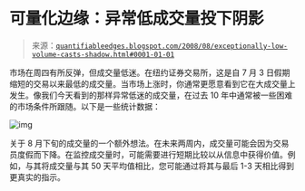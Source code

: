 <!--yml

分类：未分类

date: 2024-05-18 13:41:19

-->

# 可量化边缘：异常低成交量投下阴影

> 来源：[`quantifiableedges.blogspot.com/2008/08/exceptionally-low-volume-casts-shadow.html#0001-01-01`](http://quantifiableedges.blogspot.com/2008/08/exceptionally-low-volume-casts-shadow.html#0001-01-01)

市场在周四有所反弹，但成交量低迷。在纽约证券交易所，这是自 7 月 3 日假期缩短的交易以来最低的成交量。当市场上涨时，你通常更愿意看到它在大成交量上发生。像我们今天看到的那样异常低迷的成交量，在过去 10 年中通常被一些困难的市场条件所跟随。以下是一些统计数据：

![img](https://blogger.googleusercontent.com/img/b/R29vZ2xl/AVvXsEi8hEjcGVRfokiHkH5udr6YSBdDEa0wodbalYvcbb8zhRxqKXEo8LbtYktWf6ySBpbXERUiqq44C320ZBdfdE57gtJ4FW2-MDAVTl5nBsC1PUhJcH3JyxC3RrkjbKEINAZHiJhWmV3CyQo/s1600-h/2008-8-15+vol+low+png.PNG)

关于 8 月下旬的成交量的一个额外想法。在未来两周内，成交量可能会因为交易员度假而下降。在监控成交量时，可能需要进行短期比较以从信息中获得价值。例如，与其将成交量与其 50 天平均值相比，您可能通过将其与最后 1-3 天相比得到更真实的指示。

